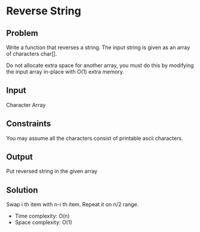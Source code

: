 # Reverse String

## Problem

Write a function that reverses a string. The input string is given as an array of characters char[].

Do not allocate extra space for another array, you must do this by modifying the input array in-place with O(1) extra memory.

## Input

Character Array  
  
## Constraints

You may assume all the characters consist of printable ascii characters.

## Output

Put reversed string in the given array

## Solution

Swap i th item with n-i th item.
Repeat it on n/2 range.

- Time complexity: O(n)
- Space complexity: O(1)
